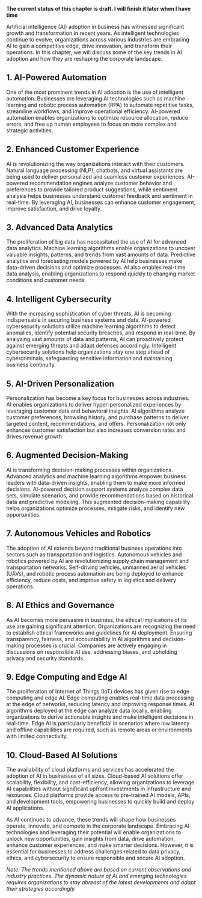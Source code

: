 **The current status of this chapter is draft. I will finish it later when I have time**

Artificial intelligence (AI) adoption in business has witnessed significant growth and transformation in recent years. As intelligent technologies continue to evolve, organizations across various industries are embracing AI to gain a competitive edge, drive innovation, and transform their operations. In this chapter, we will discuss some of the key trends in AI adoption and how they are reshaping the corporate landscape.

**1. AI-Powered Automation**
----------------------------

One of the most prominent trends in AI adoption is the use of intelligent automation. Businesses are leveraging AI technologies such as machine learning and robotic process automation (RPA) to automate repetitive tasks, streamline workflows, and improve operational efficiency. AI-powered automation enables organizations to optimize resource allocation, reduce errors, and free up human employees to focus on more complex and strategic activities.

**2. Enhanced Customer Experience**
-----------------------------------

AI is revolutionizing the way organizations interact with their customers. Natural language processing (NLP), chatbots, and virtual assistants are being used to deliver personalized and seamless customer experiences. AI-powered recommendation engines analyze customer behavior and preferences to provide tailored product suggestions, while sentiment analysis helps businesses understand customer feedback and sentiment in real-time. By leveraging AI, businesses can enhance customer engagement, improve satisfaction, and drive loyalty.

**3. Advanced Data Analytics**
------------------------------

The proliferation of big data has necessitated the use of AI for advanced data analytics. Machine learning algorithms enable organizations to uncover valuable insights, patterns, and trends from vast amounts of data. Predictive analytics and forecasting models powered by AI help businesses make data-driven decisions and optimize processes. AI also enables real-time data analysis, enabling organizations to respond quickly to changing market conditions and customer needs.

**4. Intelligent Cybersecurity**
--------------------------------

With the increasing sophistication of cyber threats, AI is becoming indispensable in securing business systems and data. AI-powered cybersecurity solutions utilize machine learning algorithms to detect anomalies, identify potential security breaches, and respond in real-time. By analyzing vast amounts of data and patterns, AI can proactively protect against emerging threats and adapt defenses accordingly. Intelligent cybersecurity solutions help organizations stay one step ahead of cybercriminals, safeguarding sensitive information and maintaining business continuity.

**5. AI-Driven Personalization**
--------------------------------

Personalization has become a key focus for businesses across industries. AI enables organizations to deliver hyper-personalized experiences by leveraging customer data and behavioral insights. AI algorithms analyze customer preferences, browsing history, and purchase patterns to deliver targeted content, recommendations, and offers. Personalization not only enhances customer satisfaction but also increases conversion rates and drives revenue growth.

**6. Augmented Decision-Making**
--------------------------------

AI is transforming decision-making processes within organizations. Advanced analytics and machine learning algorithms empower business leaders with data-driven insights, enabling them to make more informed decisions. AI-powered decision support systems analyze complex data sets, simulate scenarios, and provide recommendations based on historical data and predictive modeling. This augmented decision-making capability helps organizations optimize processes, mitigate risks, and identify new opportunities.

**7. Autonomous Vehicles and Robotics**
---------------------------------------

The adoption of AI extends beyond traditional business operations into sectors such as transportation and logistics. Autonomous vehicles and robotics powered by AI are revolutionizing supply chain management and transportation networks. Self-driving vehicles, unmanned aerial vehicles (UAVs), and robotic process automation are being deployed to enhance efficiency, reduce costs, and improve safety in logistics and delivery operations.

**8. AI Ethics and Governance**
-------------------------------

As AI becomes more pervasive in business, the ethical implications of its use are gaining significant attention. Organizations are recognizing the need to establish ethical frameworks and guidelines for AI deployment. Ensuring transparency, fairness, and accountability in AI algorithms and decision-making processes is crucial. Companies are actively engaging in discussions on responsible AI use, addressing biases, and upholding privacy and security standards.

**9. Edge Computing and Edge AI**
---------------------------------

The proliferation of Internet of Things (IoT) devices has given rise to edge computing and edge AI. Edge computing enables real-time data processing at the edge of networks, reducing latency and improving response times. AI algorithms deployed at the edge can analyze data locally, enabling organizations to derive actionable insights and make intelligent decisions in real-time. Edge AI is particularly beneficial in scenarios where low latency and offline capabilities are required, such as remote areas or environments with limited connectivity.

**10. Cloud-Based AI Solutions**
--------------------------------

The availability of cloud platforms and services has accelerated the adoption of AI in businesses of all sizes. Cloud-based AI solutions offer scalability, flexibility, and cost-efficiency, allowing organizations to leverage AI capabilities without significant upfront investments in infrastructure and resources. Cloud platforms provide access to pre-trained AI models, APIs, and development tools, empowering businesses to quickly build and deploy AI applications.

As AI continues to advance, these trends will shape how businesses operate, innovate, and compete in the corporate landscape. Embracing AI technologies and leveraging their potential will enable organizations to unlock new opportunities, gain insights from data, drive automation, enhance customer experiences, and make smarter decisions. However, it is essential for businesses to address challenges related to data privacy, ethics, and cybersecurity to ensure responsible and secure AI adoption.

*Note: The trends mentioned above are based on current observations and industry practices. The dynamic nature of AI and emerging technologies requires organizations to stay abreast of the latest developments and adapt their strategies accordingly.*
